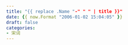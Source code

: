 ```yaml
---
title: "{{ replace .Name "-" " " | title }}"
date: {{ now.Format "2006-01-02 15:04:05" }}
draft: false
categories:
- 宋词
---
```


